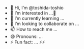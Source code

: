 - 👋 Hi, I’m @toshida-toshio
- 👀 I’m interested in ...👀
- 🌱 I’m currently learning ...
- 💞️ I’m looking to collaborate on ...
- 📫 How to reach me ...
- 😄 Pronouns: ...
- ⚡ Fun fact: ...
⚡⚡
<!---
toshida-toshio/toshida-toshio is a ✨ special ✨ repository because its `README.md` (this file) appears on your GitHub profile.
You can click the Preview link to take a look at your changes.
--->
